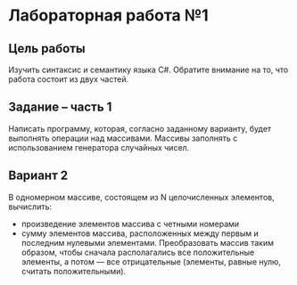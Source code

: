# Лабораторная работа №1

## Цель работы
Изучить синтаксис и семантику языка C#. Обратите внимание на то, что работа состоит из двух частей.

## Задание – часть 1
Написать программу, которая, согласно заданному варианту, будет выполнять операции над массивами. Массивы заполнять с использованием генератора случайных чисел.

## Вариант 2
В одномерном массиве, состоящем из N целочисленных элементов, вычислить:
- произведение элементов массива с четными номерами
- сумму элементов массива, расположенных между первым и последним нулевыми элементами.
Преобразовать массив таким образом, чтобы сначала располагались все положительные элементы, а потом — все отрицательные (элементы, равные нулю, считать положительными).
